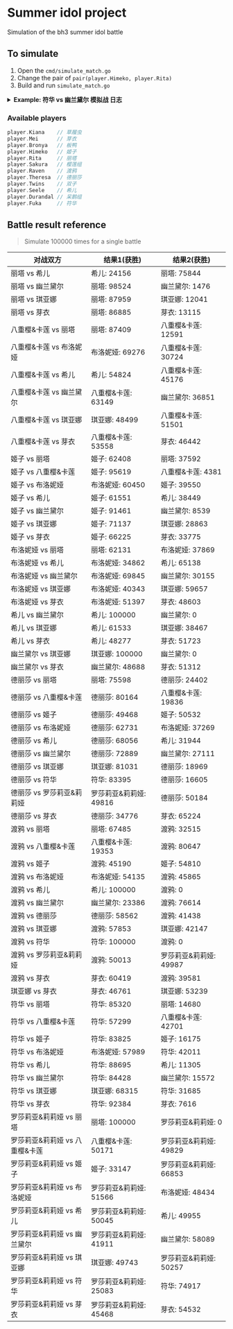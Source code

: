 # Summer idol project

Simulation of the bh3 summer idol battle

## To simulate

1. Open the `cmd/simulate_match.go`
2. Change the pair of `pair(player.Himeko, player.Rita)`
3. Build and run `simulate_match.go`

<details><summary><strong>Example: 符华 vs 幽兰黛尔 模拟战 日志</strong></summary>
<pre>
===== 比赛开始 =====
===== 回合 1 开始 =====
符华 普攻 造成 17 点元素伤害
幽兰黛尔 当前剩余 83 HP
幽兰黛尔 的攻击上升了 3 点
幽兰黛尔 普攻 造成 7 点伤害
符华 当前剩余 93 HP
===== 回合 1 结束 =====
===== 回合 2 开始 =====
符华 普攻 造成 17 点元素伤害
幽兰黛尔 当前剩余 66 HP
幽兰黛尔 的攻击上升了 3 点
幽兰黛尔 普攻 造成 10 点伤害
符华 当前剩余 83 HP
===== 回合 2 结束 =====
===== 回合 3 开始 =====
符华 发动技能 形之笔墨! 造成 18 点元素伤害
幽兰黛尔 当前剩余 48 HP
幽兰黛尔 的命中率下降了 25 点
幽兰黛尔 的攻击上升了 3 点
幽兰黛尔 普攻 造成 13 点伤害
符华 当前剩余 70 HP
===== 回合 3 结束 =====
===== 回合 4 开始 =====
符华 普攻 造成 17 点元素伤害
幽兰黛尔 当前剩余 31 HP
幽兰黛尔 的攻击上升了 3 点
幽兰黛尔 普攻 造成 16 点伤害
符华 避开了 幽兰黛尔 的 16 点伤害
===== 回合 4 结束 =====
===== 回合 5 开始 =====
符华 普攻 造成 17 点元素伤害
幽兰黛尔 当前剩余 14 HP
幽兰黛尔 的攻击上升了 3 点
幽兰黛尔 普攻 造成 19 点伤害
符华 当前剩余 51 HP
===== 回合 5 结束 =====
===== 回合 6 开始 =====
符华 发动技能 形之笔墨! 造成 18 点元素伤害
幽兰黛尔 触发弹反! 免疫伤害并返还 15 点伤害
符华 避开了 幽兰黛尔 的 15 点伤害
幽兰黛尔 触发弹反! 免疫对方对己方命中率的影响
幽兰黛尔 的攻击上升了 3 点
幽兰黛尔 普攻 造成 22 点伤害
符华 当前剩余 29 HP
===== 回合 6 结束 =====
===== 回合 7 开始 =====
符华 普攻 造成 17 点元素伤害
幽兰黛尔 当前剩余 -3 HP
幽兰黛尔 死亡
符华 Wins !

Process finished with exit code 0
</pre></details>

### Available players
```go
player.Kiana    // 草履虫
player.Mei      // 芽衣
player.Bronya   // 板鸭
player.Himeko   // 姬子
player.Rita     // 丽塔
player.Sakura   // 樱莲组
player.Raven    // 渡鸦
player.Theresa  // 德丽莎
player.Twins    // 双子
player.Seele    // 希儿
player.Durandal // 呆鹅组
player.Fuka     // 符华
```

## Battle result reference 
> Simulate 100000 times for a single battle

| 对战双方                       | 结果1(获胜)            | 结果2(获胜)            |
|--------------------------------|------------------------|------------------------|
| 丽塔 vs 希儿                   | 希儿: 24156            | 丽塔: 75844            |
| 丽塔 vs 幽兰黛尔               | 丽塔: 98524            | 幽兰黛尔: 1476         |
| 丽塔 vs 琪亚娜                 | 丽塔: 87959            | 琪亚娜: 12041          |
| 丽塔 vs 芽衣                   | 丽塔: 86885            | 芽衣: 13115            |
| 八重樱&卡莲 vs 丽塔            | 丽塔: 87409            | 八重樱&卡莲: 12591     |
| 八重樱&卡莲 vs 布洛妮娅        | 布洛妮娅: 69276        | 八重樱&卡莲: 30724     |
| 八重樱&卡莲 vs 希儿            | 希儿: 54824            | 八重樱&卡莲: 45176     |
| 八重樱&卡莲 vs 幽兰黛尔        | 八重樱&卡莲: 63149     | 幽兰黛尔: 36851        |
| 八重樱&卡莲 vs 琪亚娜          | 琪亚娜: 48499          | 八重樱&卡莲: 51501     |
| 八重樱&卡莲 vs 芽衣            | 八重樱&卡莲: 53558     | 芽衣: 46442            |
| 姬子 vs 丽塔                   | 姬子: 62408            | 丽塔: 37592            |
| 姬子 vs 八重樱&卡莲            | 姬子: 95619            | 八重樱&卡莲: 4381      |
| 姬子 vs 布洛妮娅               | 布洛妮娅: 60450        | 姬子: 39550            |
| 姬子 vs 希儿                   | 姬子: 61551            | 希儿: 38449            |
| 姬子 vs 幽兰黛尔               | 姬子: 91461            | 幽兰黛尔: 8539         |
| 姬子 vs 琪亚娜                 | 姬子: 71137            | 琪亚娜: 28863          |
| 姬子 vs 芽衣                   | 姬子: 66225            | 芽衣: 33775            |
| 布洛妮娅 vs 丽塔               | 丽塔: 62131            | 布洛妮娅: 37869        |
| 布洛妮娅 vs 希儿               | 布洛妮娅: 34862        | 希儿: 65138            |
| 布洛妮娅 vs 幽兰黛尔           | 布洛妮娅: 69845        | 幽兰黛尔: 30155        |
| 布洛妮娅 vs 琪亚娜             | 布洛妮娅: 40343        | 琪亚娜: 59657          |
| 布洛妮娅 vs 芽衣               | 布洛妮娅: 51397        | 芽衣: 48603            |
| 希儿 vs 幽兰黛尔               | 希儿: 100000           | 幽兰黛尔: 0            |
| 希儿 vs 琪亚娜                 | 希儿: 61533            | 琪亚娜: 38467          |
| 希儿 vs 芽衣                   | 希儿: 48277            | 芽衣: 51723            |
| 幽兰黛尔 vs 琪亚娜             | 琪亚娜: 100000         | 幽兰黛尔: 0            |
| 幽兰黛尔 vs 芽衣               | 幽兰黛尔: 48688        | 芽衣: 51312            |
| 德丽莎 vs 丽塔                 | 丽塔: 75598            | 德丽莎: 24402          |
| 德丽莎 vs 八重樱&卡莲          | 德丽莎: 80164          | 八重樱&卡莲: 19836     |
| 德丽莎 vs 姬子                 | 德丽莎: 49468          | 姬子: 50532            |
| 德丽莎 vs 布洛妮娅             | 德丽莎: 62731          | 布洛妮娅: 37269        |
| 德丽莎 vs 希儿                 | 德丽莎: 68056          | 希儿: 31944            |
| 德丽莎 vs 幽兰黛尔             | 德丽莎: 72889          | 幽兰黛尔: 27111        |
| 德丽莎 vs 琪亚娜               | 琪亚娜: 81031          | 德丽莎: 18969          |
| 德丽莎 vs 符华                 | 符华: 83395            | 德丽莎: 16605          |
| 德丽莎 vs 罗莎莉亚&莉莉娅      | 罗莎莉亚&莉莉娅: 49816 | 德丽莎: 50184          |
| 德丽莎 vs 芽衣                 | 德丽莎: 34776          | 芽衣: 65224            |
| 渡鸦 vs 丽塔                   | 丽塔: 67485            | 渡鸦: 32515            |
| 渡鸦 vs 八重樱&卡莲            | 八重樱&卡莲: 19353     | 渡鸦: 80647            |
| 渡鸦 vs 姬子                   | 渡鸦: 45190            | 姬子: 54810            |
| 渡鸦 vs 布洛妮娅               | 布洛妮娅: 54135        | 渡鸦: 45865            |
| 渡鸦 vs 希儿                   | 希儿: 100000           | 渡鸦: 0                |
| 渡鸦 vs 幽兰黛尔               | 幽兰黛尔: 23386        | 渡鸦: 76614            |
| 渡鸦 vs 德丽莎                 | 德丽莎: 58562          | 渡鸦: 41438            |
| 渡鸦 vs 琪亚娜                 | 渡鸦: 57853            | 琪亚娜: 42147          |
| 渡鸦 vs 符华                   | 符华: 100000           | 渡鸦: 0                |
| 渡鸦 vs 罗莎莉亚&莉莉娅        | 渡鸦: 50013            | 罗莎莉亚&莉莉娅: 49987 |
| 渡鸦 vs 芽衣                   | 芽衣: 60419            | 渡鸦: 39581            |
| 琪亚娜 vs 芽衣                 | 芽衣: 46761            | 琪亚娜: 53239          |
| 符华 vs 丽塔                   | 符华: 85320            | 丽塔: 14680            |
| 符华 vs 八重樱&卡莲            | 符华: 57299            | 八重樱&卡莲: 42701     |
| 符华 vs 姬子                   | 符华: 83825            | 姬子: 16175            |
| 符华 vs 布洛妮娅               | 布洛妮娅: 57989        | 符华: 42011            |
| 符华 vs 希儿                   | 符华: 88695            | 希儿: 11305            |
| 符华 vs 幽兰黛尔               | 符华: 84428            | 幽兰黛尔: 15572        |
| 符华 vs 琪亚娜                 | 琪亚娜: 68315          | 符华: 31685            |
| 符华 vs 芽衣                   | 符华: 92384            | 芽衣: 7616             |
| 罗莎莉亚&莉莉娅 vs 丽塔        | 丽塔: 100000           | 罗莎莉亚&莉莉娅: 0     |
| 罗莎莉亚&莉莉娅 vs 八重樱&卡莲 | 八重樱&卡莲: 50171     | 罗莎莉亚&莉莉娅: 49829 |
| 罗莎莉亚&莉莉娅 vs 姬子        | 姬子: 33147            | 罗莎莉亚&莉莉娅: 66853 |
| 罗莎莉亚&莉莉娅 vs 布洛妮娅    | 罗莎莉亚&莉莉娅: 51566 | 布洛妮娅: 48434        |
| 罗莎莉亚&莉莉娅 vs 希儿        | 罗莎莉亚&莉莉娅: 50045 | 希儿: 49955            |
| 罗莎莉亚&莉莉娅 vs 幽兰黛尔    | 罗莎莉亚&莉莉娅: 41911 | 幽兰黛尔: 58089        |
| 罗莎莉亚&莉莉娅 vs 琪亚娜      | 琪亚娜: 49743          | 罗莎莉亚&莉莉娅: 50257 |
| 罗莎莉亚&莉莉娅 vs 符华        | 罗莎莉亚&莉莉娅: 25083 | 符华: 74917            |
| 罗莎莉亚&莉莉娅 vs 芽衣        | 罗莎莉亚&莉莉娅: 45468 | 芽衣: 54532            |
